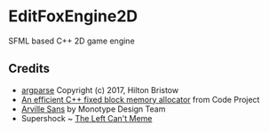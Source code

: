 # EditFoxEngine2D
SFML based C++ 2D game engine

## Credits

 - [argparse](https://github.com/hbristow/argparse) Copyright (c) 2017, Hilton Bristow
 - [An efficient C++ fixed block memory allocator](http://www.codeproject.com/Articles/1083210/An-efficient-Cplusplus-fixed-block-memory-allocato) from Code Project
 - [Arville Sans](https://fontlibrary.org/en/font/avrile-sans-condensed) by Monotype Design Team
 - Supershock ~ [The Left Can't Meme](https://www.reddit.com/r/TheLeftCantMeme/)